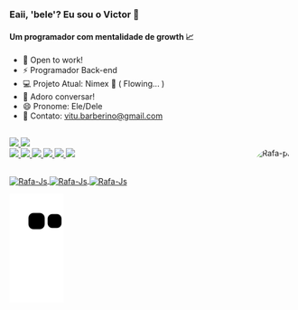 ### Eaii, 'bele'? Eu sou o Victor 🤙
#### Um programador com mentalidade de growth 📈

- 🔭 Open to work!
- ⚡ Programador Back-end
- 💻 Projeto Atual: Nimex 🎴 ( Flowing... )
- 💬 Adoro conversar!
- 😄 Pronome: Ele/Dele
- 💌 Contato: vitu.barberino@gmail.com

##

<div >
  <a href="https://github.com/VitorRT">
  <img height="180em" src="https://github-readme-stats.vercel.app/api?username=VitorRT&show_icons=true&theme=radical&include_all_commits=true&count_private=true"/>
  <img height="180em" src="https://github-readme-stats.vercel.app/api/top-langs/?username=VitorRT&layout=compact&langs_count=7&theme=radical"/>
</div>

  <div>
    <img src="https://img.shields.io/badge/TypeScript-007ACC?style=for-the-badge&logo=typescript&logoColor=white" target="_blank">
    <img src="https://img.shields.io/badge/JavaScript-F7DF1E?style=for-the-badge&logo=javascript&logoColor=black" target="_blank">
    <img src="https://img.shields.io/badge/Express.js-404D59?style=for-the-badge" target="_blank">
    <img src="https://img.shields.io/badge/Node.js-43853D?style=for-the-badge&logo=node.js&logoColor=white" target="_blank">
    <img src="https://img.shields.io/badge/MySQL-00000F?style=for-the-badge&logo=mysql&logoColor=white" target="_blank">
    <img src="https://img.shields.io/badge/Java-ED8B00?style=for-the-badge&logo=java&logoColor=white" target="_blank">
    <img align="right" alt="Rafa-pic" height="150" style="border-radius:50px;" src="https://aniyuki.com/wp-content/uploads/2021/08/aniyuki-gif-naruto-31.gif">
  </div>
  
  ##
  
  <div>
    <img align="center" alt="Rafa-Js" height="40" width="40" src="https://cdn.jsdelivr.net/gh/devicons/devicon/icons/linkedin/linkedin-original.svg">
    <img align="center" alt="Rafa-Js" height="40" width="40" src="https://cdn.jsdelivr.net/gh/devicons/devicon/icons/facebook/facebook-original.svg">
    <img align="center" alt="Rafa-Js" height="40" width="40" src="https://cdn-icons-png.flaticon.com/512/2111/2111463.png">
  </div>
  
  ![Snake animation](https://github.com/rafaballerini/rafaballerini/blob/output/github-contribution-grid-snake.svg)
